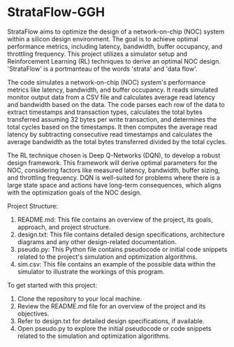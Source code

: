 # StrataFlow-GGH

StrataFlow aims to optimize the design of a network-on-chip (NOC) system within a silicon design environment. The goal is to achieve optimal performance metrics, including latency, bandwidth, buffer occupancy, and throttling frequency. This project utilizes a simulator setup and Reinforcement Learning (RL) techniques to derive an optimal NOC design. 'StrataFlow' is a portmanteau of the words 'strata' and 'data flow'.

The code simulates a network-on-chip (NOC) system's performance metrics like latency, bandwidth, and buffer occupancy. It reads simulated monitor output data from a CSV file and calculates average read latency and bandwidth based on the data. The code parses each row of the data to extract timestamps and transaction types, calculates the total bytes transferred assuming 32 bytes per write transaction, and determines the total cycles based on the timestamps. It then computes the average read latency by subtracting consecutive read timestamps and calculates the average bandwidth as the total bytes transferred divided by the total cycles. 

The RL technique chosen is Deep Q-Networks (DQN), to develop a robust design framework. This framework will derive optimal parameters for the NOC, considering factors like measured latency, bandwidth, buffer sizing, and throttling frequency. DQN is well-suited for problems where there is a large state space and actions have long-term consequences, which aligns with the optimization goals of the NOC design. 

Project Structure:
1. README.md: This file contains an overview of the project, its goals, approach, and project structure.
2. design.txt: This file contains detailed design specifications, architecture diagrams and any other design-related documentation.
3. pseudo.py: This Python file contains pseudocode or initial code snippets related to the project's simulation and optimization algorithms.
4. sim.csv: This file contains an example of the possible data within the simulator to illustrate the workings of this program.

To get started with this project:
1. Clone the repository to your local machine.
2. Review the README.md file for an overview of the project and its objectives.
3. Refer to design.txt for detailed design specifications, if available.
4. Open pseudo.py to explore the initial pseudocode or code snippets related to the simulation and optimization algorithms.
